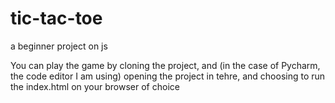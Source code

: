 # tic-tac-toe
a beginner project on js

You can play the game by cloning the project, and (in the case of Pycharm, the code editor I am using) opening the project in tehre,
and choosing to run the index.html on your browser of choice
